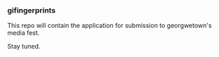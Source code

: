 ### gifingerprints

This repo will contain the application for submission to georgwetown's media fest.

Stay tuned.
